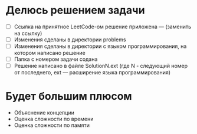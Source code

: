 # Делюсь решением задачи
- [ ] Ссылка на принятное LeetCode-ом решение приложена — (заменить на ссылку)
- [ ] Изменения сделаны в директории problems
- [ ] Изменения сделаны в директории с языком программирования, на котором написано решение
- [ ] Папка с номером задачи содана
- [ ] Решение написано в файле SolutionN.ext (где N - следующий номер от последнего, ext — расширение языка программирования)

# Будет большим плюсом
- Объяснение концепции
- Оценка сложности по времени
- Оценка сложности по памяти